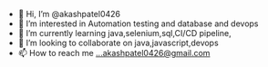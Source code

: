 - 👋 Hi, I’m @akashpatel0426
- 👀 I’m interested in Automation testing and database and devops
- 🌱 I’m currently learning java,selenium,sql,CI/CD pipeline,
- 💞️ I’m looking to collaborate on java,javascript,devops
- 📫 How to reach me ...akashpatel0426@gmail.com

<!---
akashpatel0426/akashpatel0426 is a ✨ special ✨ repository because its `README.md` (this file) appears on your GitHub profile.
You can click the Preview link to take a look at your changes.
--->
